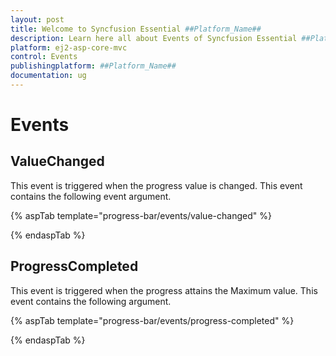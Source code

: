 ```yaml
---
layout: post
title: Welcome to Syncfusion Essential ##Platform_Name##
description: Learn here all about Events of Syncfusion Essential ##Platform_Name## widgets based on HTML5 and jQuery.
platform: ej2-asp-core-mvc
control: Events
publishingplatform: ##Platform_Name##
documentation: ug
---
```



# Events

## ValueChanged

<!-- markdownlint-disable MD033 -->

This event is triggered when the progress value is changed. This event contains the following event argument.

{% aspTab template="progress-bar/events/value-changed" %}

{% endaspTab %}

## ProgressCompleted

This event is triggered when the progress attains the Maximum value. This event contains the following argument.

{% aspTab template="progress-bar/events/progress-completed" %}

{% endaspTab %}